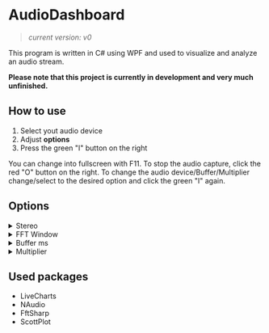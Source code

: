 # AudioDashboard
>*current version: v0*

This program is written in C# using WPF and used to visualize and analyze an audio stream.

**Please note that this project is currently in development and very much unfinished.**


## How to use
1. Select yout audio device
2. Adjust **options**
3. Press the green "I" button on the right

You can change into fullscreen with F11.
To stop the audio capture, click the red "O" button on the right.
To change the audio device/Buffer/Multiplier change/select to the desired option and click the green "I" again.

## Options
<details>
	<summary> Stereo </summary>
	Toggles the seperation of data into left and right channel.

	-> Allows the volume bars to change in relation to the corrosponding channel but at a higher performance impact
</details>
<details>
	<summary> FFT Window </summary>
	Toggles the use of a window (Hanning) when calculating the FFT-Spectrum.
</details>
<details>
	<summary> Buffer ms </summary>
	Selects the buffer update intervall.

	-> Range 1ms - 200ms

	-> Smaller values can cause stuttering and unresponsiveness of the UI because of very high performance impact
</details>
<details>
	<summary> Multiplier </summary>
	Selects the UI update rate depending on the buffer update intervall.

	-> Range 1x - 10x

	-> 1x = every buffer refresh causes one UI update -> 10x = every ten buffer refreshes cause one UI update

	-> Allows the reduction of stuttering by slowing down the UI update while leaving the data gathering rate unchanged
</details>


## Used packages
- LiveCharts
- NAudio
- FftSharp
- ScottPlot
